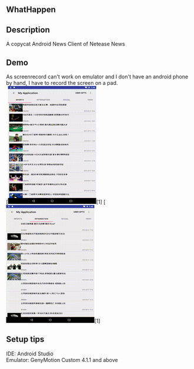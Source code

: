 ## WhatHappen
## Description

A copycat Android News Client of Netease News

## Demo
As screenrecord can't work on emulator and I don't have an android phone by hand, I have to record the screen on a pad.<br>
[![main window](art/main.gif)[1]
[![menu window](art/menu.gif)[1]

## Setup tips

IDE: Android Studio<br>
Emulator: GenyMotion Custom 4.1.1 and above



